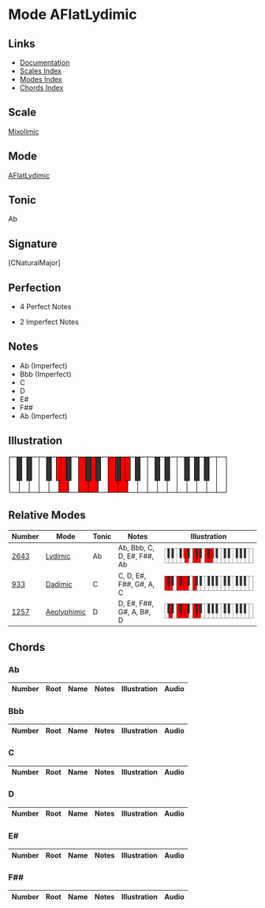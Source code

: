 # Mode AFlatLydimic

## Links

- [Documentation](index.md)
- [Scales Index](Scales.md)
- [Modes Index](Modes.md)
- [Chords Index](Chords.md)

## Scale

[Mixolimic](ScaleMixolimic.md)

## Mode

[AFlatLydimic](ModeAFlatLydimic.md)

## Tonic

Ab

## Signature

[CNaturalMajor]

## Perfection

 - 4 Perfect Notes

 - 2 Imperfect Notes

## Notes

- Ab (Imperfect)
- Bbb (Imperfect)
- C
- D
- E#
- F##
- Ab (Imperfect)

## Illustration

![AFlatLydimic](ModeAFlatLydimic.png)

## Relative Modes

| Number | Mode | Tonic | Notes | Illustration |
|--------|------|-------|-------|--------------|
| [2643](https://ianring.com/musictheory/scales/2643) | [Lydimic](ModeLydimic.md) | Ab | Ab, Bbb, C, D, E#, F##, Ab | ![AFlatLydimic](ModeAFlatLydimic.png) |
| [933](https://ianring.com/musictheory/scales/933) | [Dadimic](ModeDadimic.md) | C | C, D, E#, F##, G#, A, C | ![CNaturalDadimic](ModeCNaturalDadimic.png) |
| [1257](https://ianring.com/musictheory/scales/1257) | [Aeolyphimic](ModeAeolyphimic.md) | D | D, E#, F##, G#, A, B#, D | ![DNaturalAeolyphimic](ModeDNaturalAeolyphimic.png) |

## Chords

### Ab

| Number | Root | Name | Notes | Illustration | Audio |
|--------|------|------|-------|--------------|-------|

### Bbb

| Number | Root | Name | Notes | Illustration | Audio |
|--------|------|------|-------|--------------|-------|

### C

| Number | Root | Name | Notes | Illustration | Audio |
|--------|------|------|-------|--------------|-------|

### D

| Number | Root | Name | Notes | Illustration | Audio |
|--------|------|------|-------|--------------|-------|

### E#

| Number | Root | Name | Notes | Illustration | Audio |
|--------|------|------|-------|--------------|-------|

### F##

| Number | Root | Name | Notes | Illustration | Audio |
|--------|------|------|-------|--------------|-------|

